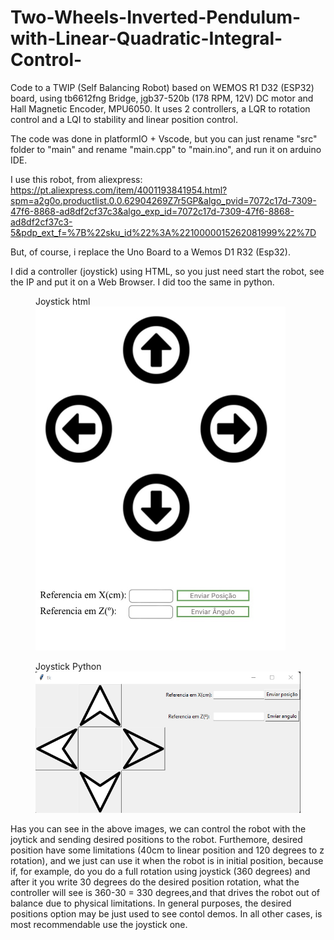 # Two-Wheels-Inverted-Pendulum-with-Linear-Quadratic-Integral-Control-
Code to a TWIP (Self Balancing Robot) based on WEMOS R1 D32 (ESP32) board, using tb6612fng Bridge, jgb37-520b (178 RPM, 12V) DC motor and Hall Magnetic Encoder, MPU6050. It uses 2 controllers, a LQR to rotation control and a LQI to stability and linear position control.

The code was done in platformIO + Vscode, but you can just rename "src" folder to "main" and rename "main.cpp" to "main.ino", and run it on arduino IDE. 

I use this robot, from aliexpress:
https://pt.aliexpress.com/item/4001193841954.html?spm=a2g0o.productlist.0.0.62904269Z7r5GP&algo_pvid=7072c17d-7309-47f6-8868-ad8df2cf37c3&algo_exp_id=7072c17d-7309-47f6-8868-ad8df2cf37c3-5&pdp_ext_f=%7B%22sku_id%22%3A%2210000015262081999%22%7D

But, of course, i replace the Uno Board to a Wemos D1 R32 (Esp32). 

I did a controller (joystick) using HTML, so you just need start the robot, see the IP and put it on a Web Browser. I did too the same in python. 
<figure>
  <figcaption>Joystick html</figcaption>
<img src="https://github.com/suelioalencar/Two-Wheels-Inverted-Pendulum-with-Linear-Quadratic-Integral-Control-/blob/main/controladorhtml.PNG" width="400" height="550"title="Joystick HTML" />
  </figure>
 
 
 <figure>
  <figcaption>Joystick Python</figcaption>
<img src="https://github.com/suelioalencar/Two-Wheels-Inverted-Pendulum-with-Linear-Quadratic-Integral-Control-/blob/main/Python%20Joystick/Joystick%20Pyton.png" title="Joystick Python" />
  </figure>

Has you can see in the above images, we can control the robot with the joytick and sending desired positions to the robot. Furthemore, desired position have some limitations (40cm to linear position and 120 degrees to z rotation), and we just can use it when the robot is in initial position, because if, for example, do you do a full rotation using joystick (360 degrees) and after it you write 30 degrees do the desired position rotation, what the controller will see is 360-30 = 330 degrees,and that drives the robot out of balance due to physical limitations. In general purposes, the desired positions option may be just used to see contol demos. In all other cases, is most recommendable use the joystick one. 
